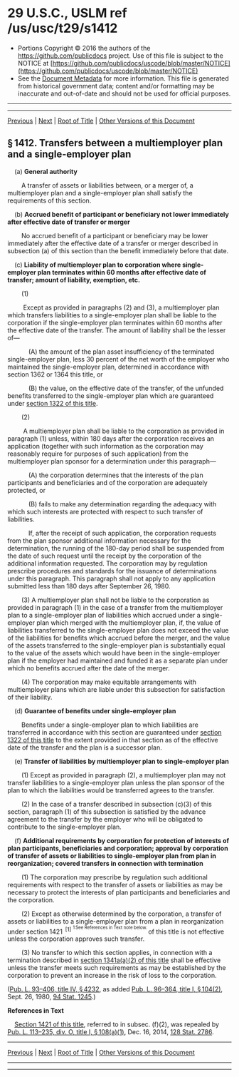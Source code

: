 ---
---

# 29 U.S.C., USLM ref /us/usc/t29/s1412

* Portions Copyright © 2016 the authors of the https://github.com/publicdocs project.
  Use of this file is subject to the NOTICE at [https://github.com/publicdocs/uscode/blob/master/NOTICE](https://github.com/publicdocs/uscode/blob/master/NOTICE)
* See the [Document Metadata](././../../../../../../..//README.md) for more information.
  This file is generated from historical government data; content and/or formatting may be inaccurate and out-of-date and should not be used for official purposes.

----------
----------

[Previous](./../../../../../../..//us/usc/t29/ch18/schIII/stE/pt2/m__us_usc_t29_s1411.md) | [Next](./../../../../../../..//us/usc/t29/ch18/schIII/stE/pt2/m__us_usc_t29_s1413.md) | [Root of Title](./../../../../../../../) | [Other Versions of this Document](https://publicdocs.github.io/go/links?ns=uslm&ref=%2Fus%2Fusc%2Ft29%2Fs1412)

## § 1412. Transfers between a multiemployer plan and a single-employer plan

    (a) __General authority__ 

        A transfer of assets or liabilities between, or a merger of, a multiemployer plan and a single-employer plan shall satisfy the requirements of this section.

    (b) __Accrued benefit of participant or beneficiary not lower immediately after effective date of transfer or merger__ 

        No accrued benefit of a participant or beneficiary may be lower immediately after the effective date of a transfer or merger described in subsection (a) of this section than the benefit immediately before that date.

    (c) __Liability of multiemployer plan to corporation where single-employer plan terminates within 60 months after effective date of transfer; amount of liability, exemption, etc.__ 

        (1)

         Except as provided in paragraphs (2) and (3), a multiemployer plan which transfers liabilities to a single-employer plan shall be liable to the corporation if the single-employer plan terminates within 60 months after the effective date of the transfer. The amount of liability shall be the lesser of—

            (A) the amount of the plan asset insufficiency of the terminated single-employer plan, less 30 percent of the net worth of the employer who maintained the single-employer plan, determined in accordance with section 1362 or 1364 this title, or

            (B) the value, on the effective date of the transfer, of the unfunded benefits transferred to the single-employer plan which are guaranteed under [section 1322 of this title][/us/usc/t29/s1322].

        (2)

         A multiemployer plan shall be liable to the corporation as provided in paragraph (1) unless, within 180 days after the corporation receives an application (together with such information as the corporation may reasonably require for purposes of such application) from the multiemployer plan sponsor for a determination under this paragraph—

            (A) the corporation determines that the interests of the plan participants and beneficiaries and of the corporation are adequately protected, or

            (B) fails to make any determination regarding the adequacy with which such interests are protected with respect to such transfer of liabilities.

            If, after the receipt of such application, the corporation requests from the plan sponsor additional information necessary for the determination, the running of the 180-day period shall be suspended from the date of such request until the receipt by the corporation of the additional information requested. The corporation may by regulation prescribe procedures and standards for the issuance of determinations under this paragraph. This paragraph shall not apply to any application submitted less than 180 days after September 26, 1980.

        (3) A multiemployer plan shall not be liable to the corporation as provided in paragraph (1) in the case of a transfer from the multiemployer plan to a single-employer plan of liabilities which accrued under a single-employer plan which merged with the multiemployer plan, if, the value of liabilities transferred to the single-employer plan does not exceed the value of the liabilities for benefits which accrued before the merger, and the value of the assets transferred to the single-employer plan is substantially equal to the value of the assets which would have been in the single-employer plan if the employer had maintained and funded it as a separate plan under which no benefits accrued after the date of the merger.

        (4) The corporation may make equitable arrangements with multiemployer plans which are liable under this subsection for satisfaction of their liability.

    (d) __Guarantee of benefits under single-employer plan__ 

        Benefits under a single-employer plan to which liabilities are transferred in accordance with this section are guaranteed under [section 1322 of this title][/us/usc/t29/s1322] to the extent provided in that section as of the effective date of the transfer and the plan is a successor plan.

    (e) __Transfer of liabilities by multiemployer plan to single-employer plan__ 

        (1) Except as provided in paragraph (2), a multiemployer plan may not transfer liabilities to a single-employer plan unless the plan sponsor of the plan to which the liabilities would be transferred agrees to the transfer.

        (2) In the case of a transfer described in subsection (c)(3) of this section, paragraph (1) of this subsection is satisfied by the advance agreement to the transfer by the employer who will be obligated to contribute to the single-employer plan.

    (f) __Additional requirements by corporation for protection of interests of plan participants, beneficiaries and corporation; approval by corporation of transfer of assets or liabilities to single-employer plan from plan in reorganization; covered transfers in connection with termination__ 

        (1) The corporation may prescribe by regulation such additional requirements with respect to the transfer of assets or liabilities as may be necessary to protect the interests of plan participants and beneficiaries and the corporation.

        (2) Except as otherwise determined by the corporation, a transfer of assets or liabilities to a single-employer plan from a plan in reorganization under section 1421  <sup>\[1\]</sup>  <sup><sup> 1 See References in Text note below. </sup></sup>  of this title is not effective unless the corporation approves such transfer.

        (3) No transfer to which this section applies, in connection with a termination described in [section 1341a(a)(2) of this title][/us/usc/t29/s1341a/a/2] shall be effective unless the transfer meets such requirements as may be established by the corporation to prevent an increase in the risk of loss to the corporation.

([Pub. L. 93–406, title IV, § 4232][/us/pl/93/406/s4232], as added [Pub. L. 96–364, title I, § 104(2)][/us/pl/96/364/s104/2], Sept. 26, 1980, [94 Stat. 1245][/us/stat/94/1245].)

 __References in Text__ 

    [Section 1421 of this title][/us/usc/t29/s1421], referred to in subsec. (f)(2), was repealed by [Pub. L. 113–235, div. O, title I, § 108(a)(1)][/us/pl/113/235/s108/a/1], Dec. 16, 2014, [128 Stat. 2786][/us/stat/128/2786].

----------

[Previous](./../../../../../../..//us/usc/t29/ch18/schIII/stE/pt2/m__us_usc_t29_s1411.md) | [Next](./../../../../../../..//us/usc/t29/ch18/schIII/stE/pt2/m__us_usc_t29_s1413.md) | [Root of Title](./../../../../../../../) | [Other Versions of this Document](https://publicdocs.github.io/go/links?ns=uslm&ref=%2Fus%2Fusc%2Ft29%2Fs1412)

----------
----------

[/us/usc/t29/s1322]: https://publicdocs.github.io/go/links?ns=uslm&ref=%2Fus%2Fusc%2Ft29%2Fs1322
[/us/usc/t29/s1322]: https://publicdocs.github.io/go/links?ns=uslm&ref=%2Fus%2Fusc%2Ft29%2Fs1322
[/us/usc/t29/s1341a/a/2]: https://publicdocs.github.io/go/links?ns=uslm&ref=%2Fus%2Fusc%2Ft29%2Fs1341a%2Fa%2F2
[/us/pl/93/406/s4232]: https://publicdocs.github.io/go/links?ns=uslm&ref=%2Fus%2Fpl%2F93%2F406%2Fs4232
[/us/pl/96/364/s104/2]: https://publicdocs.github.io/go/links?ns=uslm&ref=%2Fus%2Fpl%2F96%2F364%2Fs104%2F2
[/us/stat/94/1245]: https://publicdocs.github.io/go/links?ns=uslm&ref=%2Fus%2Fstat%2F94%2F1245
[/us/usc/t29/s1421]: https://publicdocs.github.io/go/links?ns=uslm&ref=%2Fus%2Fusc%2Ft29%2Fs1421
[/us/pl/113/235/s108/a/1]: https://publicdocs.github.io/go/links?ns=uslm&ref=%2Fus%2Fpl%2F113%2F235%2Fs108%2Fa%2F1
[/us/stat/128/2786]: https://publicdocs.github.io/go/links?ns=uslm&ref=%2Fus%2Fstat%2F128%2F2786


